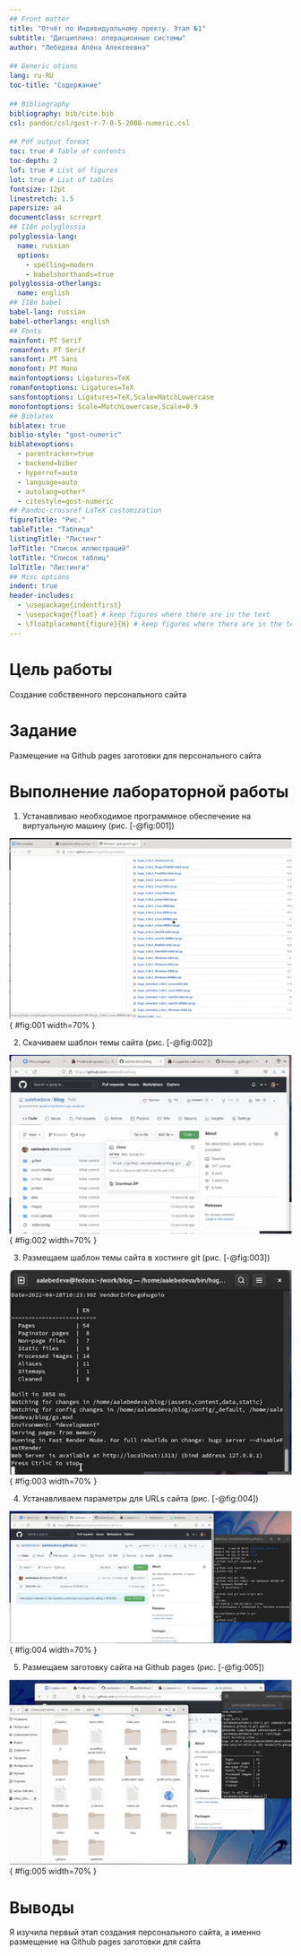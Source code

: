 ```yaml
---
## Front matter
title: "Отчёт по Индивидуальному пректу. Этап №1"
subtitle: "Дисциплина: операционные системы"
author: "Лебедева Алёна Алексеевна"

## Generic otions
lang: ru-RU
toc-title: "Содержание"

## Bibliography
bibliography: bib/cite.bib
csl: pandoc/csl/gost-r-7-0-5-2008-numeric.csl

## Pdf output format
toc: true # Table of contents
toc-depth: 2
lof: true # List of figures
lot: true # List of tables
fontsize: 12pt
linestretch: 1.5
papersize: a4
documentclass: scrreprt
## I18n polyglossia
polyglossia-lang:
  name: russian
  options:
	- spelling=modern
	- babelshorthands=true
polyglossia-otherlangs:
  name: english
## I18n babel
babel-lang: russian
babel-otherlangs: english
## Fonts
mainfont: PT Serif
romanfont: PT Serif
sansfont: PT Sans
monofont: PT Mono
mainfontoptions: Ligatures=TeX
romanfontoptions: Ligatures=TeX
sansfontoptions: Ligatures=TeX,Scale=MatchLowercase
monofontoptions: Scale=MatchLowercase,Scale=0.9
## Biblatex
biblatex: true
biblio-style: "gost-numeric"
biblatexoptions:
  - parentracker=true
  - backend=biber
  - hyperref=auto
  - language=auto
  - autolang=other*
  - citestyle=gost-numeric
## Pandoc-crossref LaTeX customization
figureTitle: "Рис."
tableTitle: "Таблица"
listingTitle: "Листинг"
lofTitle: "Список иллюстраций"
lotTitle: "Список таблиц"
lolTitle: "Листинги"
## Misc options
indent: true
header-includes:
  - \usepackage{indentfirst}
  - \usepackage{float} # keep figures where there are in the text
  - \floatplacement{figure}{H} # keep figures where there are in the text
---
```


# Цель работы

Создание собственного персонального сайта

# Задание

Размещение на Github pages заготовки для персонального сайта

# Выполнение лабораторной работы

1. Устанавливаю необходимое программное обеспечение на виртуальную машину
(рис. [-@fig:001])

![установка](image/1.png){ #fig:001 width=70% }

2. Скачиваем шаблон темы сайта 
(рис. [-@fig:002])

![Шаблон](image/2.png){ #fig:002 width=70% }

3. Размещаем шаблон темы сайта в хостинге git
(рис. [-@fig:003])

![хостинг git](image/3.png){ #fig:003 width=70% }

4. Устанавливаем параметры для URLs сайта 
(рис. [-@fig:004])

![Параметры сайта](image/4.png){ #fig:004 width=70% }

5. Размещаем заготовку сайта на Github pages
(рис. [-@fig:005])

![Заготовок сайта](image/5.png){ #fig:005 width=70% }


# Выводы

Я изучила первый этап создания персонального сайта, а именно размещение на Github pages заготовки для сайта


